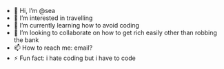 - 👋 Hi, I’m @sea
- 👀 I’m interested in travelling 
- 🌱 I’m currently learning how to avoid coding 
- 💞️ I’m looking to collaborate on how to get rich easily other than robbing the bank
- 📫 How to reach me: email?
- ⚡ Fun fact: i hate coding but i have to code 

<!---
sea2023/sea2023 is a ✨ special ✨ repository because its `README.md` (this file) appears on your GitHub profile.
You can click the Preview link to take a look at your changes.
--->
